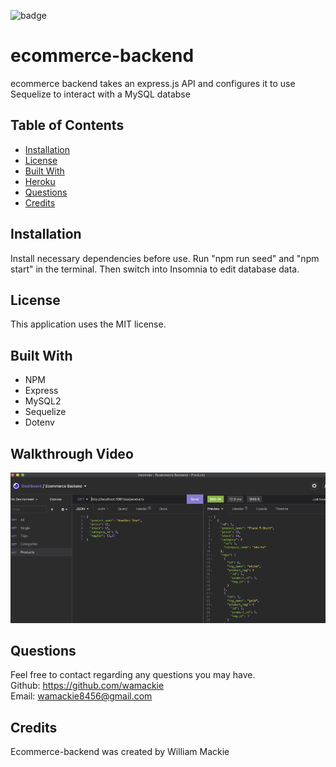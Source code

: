 ![badge](https://img.shields.io/badge/license-MIT-yellowgreen)

# ecommerce-backend
ecommerce backend takes an express.js API and configures it to use Sequelize to interact with a MySQL databse

## Table of Contents
* [Installation](#installation)
* [License](#license)
* [Built With](#built-with)
* [Heroku](#heroku)
* [Questions](#questions)
* [Credits](#credits)

## Installation
Install necessary dependencies before use. Run "npm run seed" and "npm start" in the terminal. Then switch into Insomnia to edit database data.

## License
This application uses the MIT license.

## Built With
* NPM
* Express
* MySQL2
* Sequelize
* Dotenv

## Walkthrough Video
[![Walkthrough](./assets/images/screenshot.png)](https://watch.screencastify.com/v/hrEnxE6vtH6Ak8MyrbTf "Walkthrough")

## Questions
Feel free to contact regarding any questions you may have.<br>
Github: https://github.com/wamackie<br>
Email: wamackie8456@gmail.com

## Credits
Ecommerce-backend was created by William Mackie